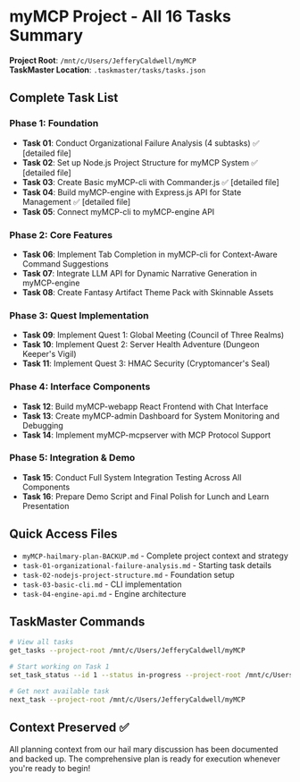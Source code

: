 # myMCP Project - All 16 Tasks Summary

**Project Root**: `/mnt/c/Users/JefferyCaldwell/myMCP`  
**TaskMaster Location**: `.taskmaster/tasks/tasks.json`

## Complete Task List

### Phase 1: Foundation
- **Task 01**: Conduct Organizational Failure Analysis (4 subtasks) ✅ [detailed file]
- **Task 02**: Set up Node.js Project Structure for myMCP System ✅ [detailed file]  
- **Task 03**: Create Basic myMCP-cli with Commander.js ✅ [detailed file]
- **Task 04**: Build myMCP-engine with Express.js API for State Management ✅ [detailed file]
- **Task 05**: Connect myMCP-cli to myMCP-engine API

### Phase 2: Core Features  
- **Task 06**: Implement Tab Completion in myMCP-cli for Context-Aware Command Suggestions
- **Task 07**: Integrate LLM API for Dynamic Narrative Generation in myMCP-engine
- **Task 08**: Create Fantasy Artifact Theme Pack with Skinnable Assets

### Phase 3: Quest Implementation
- **Task 09**: Implement Quest 1: Global Meeting (Council of Three Realms)
- **Task 10**: Implement Quest 2: Server Health Adventure (Dungeon Keeper's Vigil)  
- **Task 11**: Implement Quest 3: HMAC Security (Cryptomancer's Seal)

### Phase 4: Interface Components
- **Task 12**: Build myMCP-webapp React Frontend with Chat Interface
- **Task 13**: Create myMCP-admin Dashboard for System Monitoring and Debugging
- **Task 14**: Implement myMCP-mcpserver with MCP Protocol Support

### Phase 5: Integration & Demo
- **Task 15**: Conduct Full System Integration Testing Across All Components  
- **Task 16**: Prepare Demo Script and Final Polish for Lunch and Learn Presentation

## Quick Access Files
- `myMCP-hailmary-plan-BACKUP.md` - Complete project context and strategy
- `task-01-organizational-failure-analysis.md` - Starting task details
- `task-02-nodejs-project-structure.md` - Foundation setup
- `task-03-basic-cli.md` - CLI implementation  
- `task-04-engine-api.md` - Engine architecture

## TaskMaster Commands
```bash
# View all tasks
get_tasks --project-root /mnt/c/Users/JefferyCaldwell/myMCP

# Start working on Task 1
set_task_status --id 1 --status in-progress --project-root /mnt/c/Users/JefferyCaldwell/myMCP

# Get next available task
next_task --project-root /mnt/c/Users/JefferyCaldwell/myMCP
```

## Context Preserved ✅
All planning context from our hail mary discussion has been documented and backed up. The comprehensive plan is ready for execution whenever you're ready to begin!
